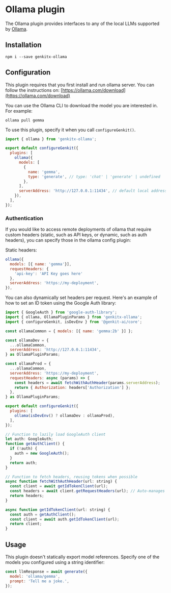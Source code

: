 # Ollama plugin

The Ollama plugin provides interfaces to any of the local LLMs supported by
[Ollama](https://ollama.com/).

## Installation

```posix-terminal
npm i --save genkitx-ollama
```

## Configuration

This plugin requires that you first install and run ollama server. You can follow
the instructions on: [https://ollama.com/download](https://ollama.com/download)

You can use the Ollama CLI to download the model you are interested in. For
example:

```posix-terminal
ollama pull gemma
```

To use this plugin, specify it when you call `configureGenkit()`.

```js
import { ollama } from 'genkitx-ollama';

export default configureGenkit({
  plugins: [
    ollama({
      models: [
        {
          name: 'gemma',
          type: 'generate', // type: 'chat' | 'generate' | undefined
        },
      ],
      serverAddress: 'http://127.0.0.1:11434', // default local address
    }),
  ],
});
```

### Authentication

If you would like to access remote deployments of ollama that require custom headers (static,
such as API keys, or dynamic, such as auth headers), you can specify those in the ollama config plugin:

Static headers:

```js
ollama({
  models: [{ name: 'gemma'}],
  requestHeaders: {
    'api-key': 'API Key goes here'
  },
  serverAddress: 'https://my-deployment',
}),
```

You can also dynamically set headers per request. Here's an example of how to set an ID token using
the Google Auth library:

```js
import { GoogleAuth } from 'google-auth-library';
import { ollama, OllamaPluginParams } from 'genkitx-ollama';
import { configureGenkit, isDevEnv } from '@genkit-ai/core';

const ollamaCommon = { models: [{ name: 'gemma:2b' }] };

const ollamaDev = {
  ...ollamaCommon,
  serverAddress: 'http://127.0.0.1:11434',
} as OllamaPluginParams;

const ollamaProd = {
  ...ollamaCommon,
  serverAddress: 'https://my-deployment',
  requestHeaders: async (params) => {
    const headers = await fetchWithAuthHeader(params.serverAddress);
    return { Authorization: headers['Authorization'] };
  },
} as OllamaPluginParams;

export default configureGenkit({
  plugins: [
    ollama(isDevEnv() ? ollamaDev : ollamaProd),
  ],
});

// Function to lazily load GoogleAuth client
let auth: GoogleAuth;
function getAuthClient() {
  if (!auth) {
    auth = new GoogleAuth();
  }
  return auth;
}

// Function to fetch headers, reusing tokens when possible
async function fetchWithAuthHeader(url: string) {
  const client = await getIdTokenClient(url);
  const headers = await client.getRequestHeaders(url); // Auto-manages token refresh
  return headers;
}

async function getIdTokenClient(url: string) {
  const auth = getAuthClient();
  const client = await auth.getIdTokenClient(url);
  return client;
}
```

## Usage

This plugin doesn't statically export model references. Specify one of the
models you configured using a string identifier:

```js
const llmResponse = await generate({
  model: 'ollama/gemma',
  prompt: 'Tell me a joke.',
});
```
